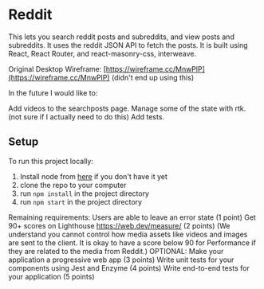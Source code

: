 # Reddit

This lets you search reddit posts and subreddits, and view posts and subreddits. It uses the reddit JSON API to fetch the posts. It is built using React, React Router, and react-masonry-css, interweave.

Original Desktop Wireframe: [https://wireframe.cc/MnwPlP](https://wireframe.cc/MnwPlP) (didn't end up using this)

In the future I would like to:

 Add videos to the searchposts page.
 Manage some of the state with rtk. (not sure if I actually need to do this)
 Add tests.

## Setup

To run this project locally:

1. Install node from [here](https://nodejs.org/en/download/current/) if you don't have it yet
2. clone the repo to your computer
3. run `npm install` in the project directory
4. run `npm start` in the project directory

Remaining requirements:
Users are able to leave an error state (1 point)
Get 90+ scores on Lighthouse https://web.dev/measure/ (2 points)
(We understand you cannot control how media assets like videos and images are sent to the client. It is okay to have a score below 90 for Performance if they are related to the media from Reddit.)
OPTIONAL: Make your application a progressive web app (3 points)
Write unit tests for your components using Jest and Enzyme (4 points)
Write end-to-end tests for your application (5 points)
